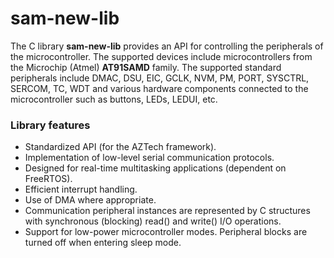 
# sam-new-lib

The C library **sam-new-lib** provides an API for controlling the peripherals of the microcontroller.
The supported devices include microcontrollers from the Microchip (Atmel) **AT91SAMD** family.
The supported standard peripherals include DMAC, DSU, EIC, GCLK, NVM, PM, PORT, SYSCTRL, SERCOM, TC, WDT and various hardware components
connected to the microcontroller such as buttons, LEDs, LEDUI, etc.

### Library features

- Standardized API (for the AZTech framework).
- Implementation of low-level serial communication protocols.
- Designed for real-time multitasking applications (dependent on FreeRTOS).
- Efficient interrupt handling.
- Use of DMA where appropriate.
- Communication peripheral instances are represented by C structures with synchronous (blocking) read() and write() I/O operations.
- Support for low-power microcontroller modes. Peripheral blocks are turned off when entering sleep mode.
